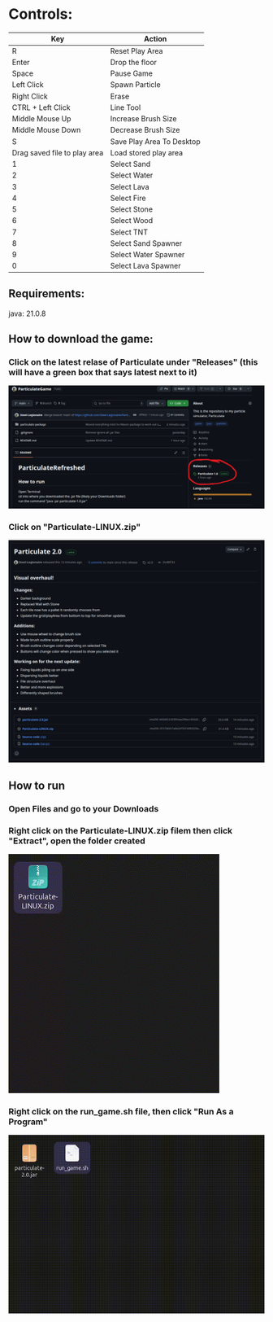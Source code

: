 # Controls:

| Key | Action |
|-----|--------|
|R| Reset Play Area|
|Enter| Drop the floor|
|Space| Pause Game|
|Left Click| Spawn Particle|
|Right Click| Erase|
|CTRL + Left Click| Line Tool|
|Middle Mouse Up| Increase Brush Size|
|Middle Mouse Down| Decrease Brush Size|
|S| Save Play Area To Desktop|
|Drag saved file to play area| Load stored play area|
|1|Select Sand|
|2|Select Water|
|3|Select Lava|
|4|Select Fire|
|5|Select Stone|
|6|Select Wood|
|7|Select TNT|
|8|Select Sand Spawner|
|9|Select Water Spawner|
|0|Select Lava Spawner|

## Requirements: 
  java: 21.0.8

## How to download the game:
  ### Click on the latest relase of Particulate under "Releases" (this will have a green box that says latest next to it)
  
  ![alt text](readmeImages/releases_location.png "releases_location image")

  ### Click on "Particulate-LINUX.zip"

  ![alt text](readmeImages/releases_page.png "release page image")

## How to run
  ### Open Files and go to your Downloads
  ### Right click on the Particulate-LINUX.zip filem then click "Extract", open the folder created

  ![alt text](readmeImages/extract_zip_file_example.gif "extrac_zip_file_gif")

  ### Right click on the run_game.sh file, then click "Run As a Program" 
  ![alt text](readmeImages/run_game_example.gif "run_game_gif")
  

